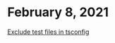 # February 8, 2021

[Exclude test files in tsconfig](https://stackoverflow.com/questions/61989726/jest-reference-error-describe-is-not-defined-when-running-next-js-build)
